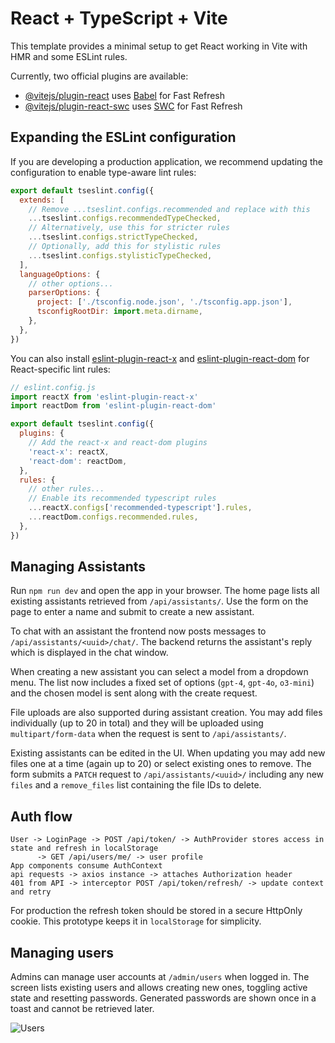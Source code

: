 # React + TypeScript + Vite

This template provides a minimal setup to get React working in Vite with HMR and some ESLint rules.

Currently, two official plugins are available:

- [@vitejs/plugin-react](https://github.com/vitejs/vite-plugin-react/blob/main/packages/plugin-react) uses [Babel](https://babeljs.io/) for Fast Refresh
- [@vitejs/plugin-react-swc](https://github.com/vitejs/vite-plugin-react/blob/main/packages/plugin-react-swc) uses [SWC](https://swc.rs/) for Fast Refresh

## Expanding the ESLint configuration

If you are developing a production application, we recommend updating the configuration to enable type-aware lint rules:

```js
export default tseslint.config({
  extends: [
    // Remove ...tseslint.configs.recommended and replace with this
    ...tseslint.configs.recommendedTypeChecked,
    // Alternatively, use this for stricter rules
    ...tseslint.configs.strictTypeChecked,
    // Optionally, add this for stylistic rules
    ...tseslint.configs.stylisticTypeChecked,
  ],
  languageOptions: {
    // other options...
    parserOptions: {
      project: ['./tsconfig.node.json', './tsconfig.app.json'],
      tsconfigRootDir: import.meta.dirname,
    },
  },
})
```

You can also install [eslint-plugin-react-x](https://github.com/Rel1cx/eslint-react/tree/main/packages/plugins/eslint-plugin-react-x) and [eslint-plugin-react-dom](https://github.com/Rel1cx/eslint-react/tree/main/packages/plugins/eslint-plugin-react-dom) for React-specific lint rules:

```js
// eslint.config.js
import reactX from 'eslint-plugin-react-x'
import reactDom from 'eslint-plugin-react-dom'

export default tseslint.config({
  plugins: {
    // Add the react-x and react-dom plugins
    'react-x': reactX,
    'react-dom': reactDom,
  },
  rules: {
    // other rules...
    // Enable its recommended typescript rules
    ...reactX.configs['recommended-typescript'].rules,
    ...reactDom.configs.recommended.rules,
  },
})
```

## Managing Assistants

Run `npm run dev` and open the app in your browser. The home page lists all existing assistants retrieved from `/api/assistants/`. Use the form on the page to enter a name and submit to create a new assistant.

To chat with an assistant the frontend now posts messages to `/api/assistants/<uuid>/chat/`. The backend returns the assistant's reply which is displayed in the chat window.


When creating a new assistant you can select a model from a dropdown menu. The list now includes a fixed set of options (`gpt-4`, `gpt-4o`, `o3-mini`) and the chosen model is sent along with the create request.

File uploads are also supported during assistant creation. You may add files individually (up to 20 in total) and they will be uploaded using `multipart/form-data` when the request is sent to `/api/assistants/`.

Existing assistants can be edited in the UI. When updating you may add new files one at a time (again up to 20) or select existing ones to remove. The form submits a `PATCH` request to `/api/assistants/<uuid>/` including any new `files` and a `remove_files` list containing the file IDs to delete.

## Auth flow

```
User -> LoginPage -> POST /api/token/ -> AuthProvider stores access in state and refresh in localStorage
      -> GET /api/users/me/ -> user profile
App components consume AuthContext
api requests -> axios instance -> attaches Authorization header
401 from API -> interceptor POST /api/token/refresh/ -> update context and retry
```

For production the refresh token should be stored in a secure HttpOnly cookie. This prototype keeps it in `localStorage` for simplicity.

## Managing users

Admins can manage user accounts at `/admin/users` when logged in. The screen lists existing users and allows creating new ones, toggling active state and resetting passwords. Generated passwords are shown once in a toast and cannot be retrieved later.

![Users](docs/users.gif)


